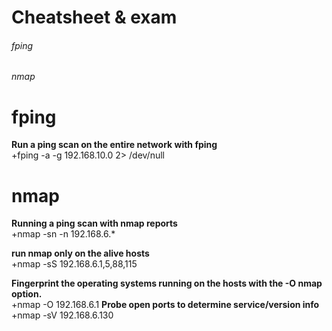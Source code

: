 # Cheatsheet & exam

###### fping
###### nmap 

# fping
  **Run a ping scan on the entire network with fping**<br>
     +fping -a -g 192.168.10.0 2> /dev/null

# nmap 
 **Running a ping scan with nmap reports**<br>
   +nmap -sn -n 192.168.6.* 

 **run nmap only on the alive hosts**<br>
   +nmap -sS 192.168.6.1,5,88,115 

 **Fingerprint the operating systems running on the hosts with the -O nmap option.**<br>
   +nmap -O 192.168.6.1 
 **Probe open ports to determine service/version info**
   +nmap -sV 192.168.6.130
